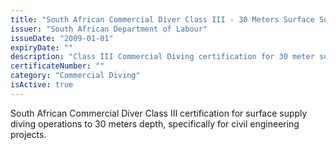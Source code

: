 ```yaml
---
title: "South African Commercial Diver Class III - 30 Meters Surface Supply Civils"
issuer: "South African Department of Labour"
issueDate: "2009-01-01"
expiryDate: ""
description: "Class III Commercial Diving certification for 30 meter surface supply operations in civil works"
certificateNumber: ""
category: "Commercial Diving"
isActive: true
---
```


South African Commercial Diver Class III certification for surface supply diving operations to 30 meters depth, specifically for civil engineering projects. 